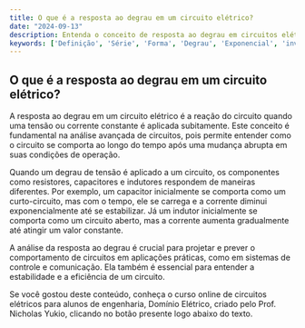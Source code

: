 ```yaml
---
title: O que é a resposta ao degrau em um circuito elétrico?
date: "2024-09-13"
description: Entenda o conceito de resposta ao degrau em circuitos elétricos e sua importância na análise avançada de circuitos.
keywords: ['Definição', 'Série', 'Forma', 'Degrau', 'Exponencial', 'inverso', 'Teorema']
---
```


## O que é a resposta ao degrau em um circuito elétrico?

A resposta ao degrau em um circuito elétrico é a reação do circuito quando uma tensão ou corrente constante é aplicada subitamente. Este conceito é fundamental na análise avançada de circuitos, pois permite entender como o circuito se comporta ao longo do tempo após uma mudança abrupta em suas condições de operação.

Quando um degrau de tensão é aplicado a um circuito, os componentes como resistores, capacitores e indutores respondem de maneiras diferentes. Por exemplo, um capacitor inicialmente se comporta como um curto-circuito, mas com o tempo, ele se carrega e a corrente diminui exponencialmente até se estabilizar. Já um indutor inicialmente se comporta como um circuito aberto, mas a corrente aumenta gradualmente até atingir um valor constante.

A análise da resposta ao degrau é crucial para projetar e prever o comportamento de circuitos em aplicações práticas, como em sistemas de controle e comunicação. Ela também é essencial para entender a estabilidade e a eficiência de um circuito.

Se você gostou deste conteúdo, conheça o curso online de circuitos elétricos para alunos de engenharia, Domínio Elétrico, criado pelo Prof. Nicholas Yukio, clicando no botão presente logo abaixo do texto.